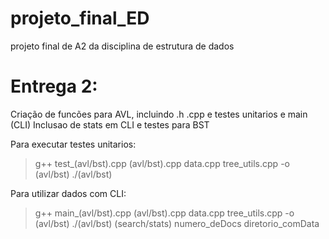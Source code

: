 # projeto_final_ED
projeto final de A2 da disciplina de estrutura de dados 

# Entrega 2:

Criação de funcões para AVL, incluindo .h .cpp e testes unitarios e main (CLI)
Inclusao de stats em CLI e testes para BST

Para executar testes unitarios: 
 > g++ test_(avl/bst).cpp (avl/bst).cpp data.cpp tree_utils.cpp -o (avl/bst)
 > ./(avl/bst)

Para utilizar dados com CLI:
 > g++ main_(avl/bst).cpp (avl/bst).cpp data.cpp tree_utils.cpp -o (avl/bst)
 > ./(avl/bst) (search/stats) numero_deDocs diretorio_comData
